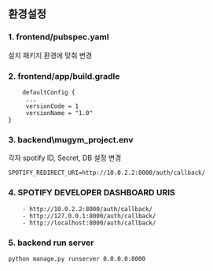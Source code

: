## 환경설정

### 1. frontend/pubspec.yaml </br>
설치 패키지 환경에 맞춰 변경

### 2. frontend/app/build.gradle
   ```
       defaultConfig {
        ...
        versionCode = 1
        versionName = "1.0"
   }
   ```
        
### 3. backend\mugym_project\.env  </br>
각자 spotify ID, Secret, DB 설정 변경
   ```
   SPOTIFY_REDIRECT_URI=http://10.0.2.2:8000/auth/callback/
   ```
### 4. SPOTIFY DEVELOPER DASHBOARD URIS
    
        - http://10.0.2.2:8000/auth/callback/
        - http://127.0.0.1:8000/auth/callback/
        - http://localhost:8000/auth/callback/

### 5. backend run server
   ```
   python manage.py runserver 0.0.0.0:8000
   ```

